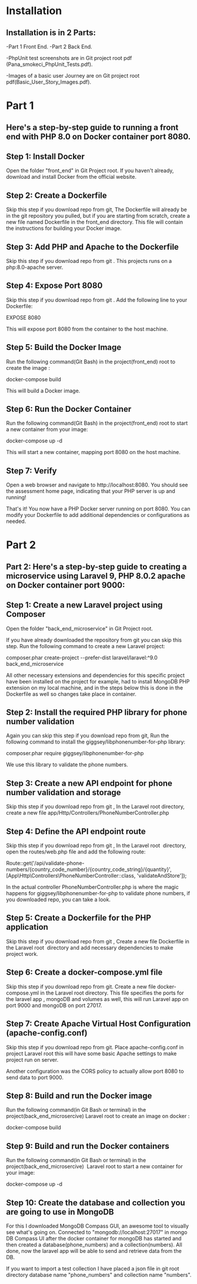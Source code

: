 Installation
=================================

## Installation is in 2 Parts:
-Part 1 Front End.
-Part 2 Back End.

-PhpUnit test screenshots are in Git project root pdf (Pana_smokeci_PhpUnit_Tests.pdf).

-Images of a basic user Journey are on Git project root pdf(Basic_User_Story_Images.pdf).


Part 1
=================================
## Here's a step-by-step guide to running a front end with PHP 8.0 on Docker container  port 8080.


## Step 1: Install Docker
Open the folder "front_end" in Git Project root.
If you haven't already, download and install Docker from the official website.

## Step 2: Create a Dockerfile
Skip this step if you download repo from git, The Dockerfile will already be in the git repository you pulled, but if you are starting from scratch, create a new file named Dockerfile in the front_end  directory. This file will contain the instructions for building your Docker image. 

## Step 3: Add PHP and Apache to the Dockerfile
Skip this step if you download repo from git . This projects runs on a php:8.0-apache server.

## Step 4: Expose Port 8080
Skip this step if you download repo from git . Add the following line to your Dockerfile:

EXPOSE 8080

This will expose port 8080 from the container to the host machine.

## Step 5: Build the Docker Image
Run the following command(Git Bash) in the project(front_end) root to create the image :

docker-compose build

This will build a Docker image.

## Step 6: Run the Docker Container
Run the following command(Git Bash) in the project(front_end)  root to start a new container from your image:

docker-compose up -d

This will start a new container, mapping port 8080 on the host machine.

## Step 7: Verify
Open a web browser and navigate to http://localhost:8080. You should see the assessment home page, indicating that your PHP server is up and running!

That's it! You now have a PHP Docker server running on port 8080. You can modify your Dockerfile to add additional dependencies or configurations as needed.


Part 2
=================================
## Part 2: Here's a step-by-step guide to creating a microservice using Laravel 9, PHP 8.0.2 apache on Docker container port 9000:

## Step 1: Create a new Laravel project using Composer
Open the folder "back_end_microservice" in Git Project root.

If you have already downloaded the repository from git you can skip this step. Run the following command to create a new Laravel project:

composer.phar create-project --prefer-dist laravel/laravel:^9.0 back_end_microservice

All other necessary extensions and dependencies for this specific project have been installed on the project for example, had to install MongoDB PHP extension on my local machine, and in the steps below this is done in the Dockerfile as well so changes take place in container.

## Step 2: Install the required PHP library for phone number validation
Again you can skip this step if you download repo from git, Run the following command to install the giggsey/libphonenumber-for-php library:

composer.phar require giggsey/libphonenumber-for-php

We use this library to validate the phone numbers.

## Step 3: Create a new API endpoint for phone number validation and storage
Skip this step if you download repo from git , In the Laravel root directory, create a new file app/Http/Controllers/PhoneNumberController.php

## Step 4: Define the API endpoint route
Skip this step if you download repo from git , In the Laravel root  directory, open the routes/web.php file and add the following route:

Route::get('/api/validate-phone-numbers/{country_code_number}/{country_code_string}/{quantity}', [App\Http\Controllers\PhoneNumberController::class, 'validateAndStore']);

In the actual controller PhoneNumberController.php is where the magic happens for giggsey/libphonenumber-for-php to validate phone numbers, if you downloaded repo, you can take a look.

## Step 5: Create a Dockerfile for the PHP application
Skip this step if you download repo from git , Create a new file Dockerfile in the Laravel root  directory and add necessary dependencies to make project work.

## Step 6: Create a docker-compose.yml file
Skip this step if you download repo from git. Create a new file docker-compose.yml in the Laravel root directory. This file specifies the ports for the laravel app , mongoDB and volumes as well, this will run Laravel app on port 9000 and mongoDB on port 27017.

## Step 7: Create Apache Virtual Host Configuration (apache-config.conf)
Skip this step if you download repo from git. Place apache-config.conf in project Laravel root this will have some basic Apache settings to make project run on server.

Another configuration was the CORS policy to actually allow port 8080 to send data to port 9000.

## Step 8: Build and run the Docker image
Run the following command(in Git Bash or terminal) in the project(back_end_microsercive) Laravel root to create an image on docker :

docker-compose build

## Step 9: Build and run the Docker containers
Run the following command(in Git Bash or terminal) in the project(back_end_microsercive)  Laravel root to start a new container for your image:

docker-compose up -d

## Step 10: Create the database and collection you are going to use in MongoDB
For this I downloaded MongoDB Compass GUI, an awesome tool to visually see what's going on. Connected to "mongodb://localhost:27017" in mongo DB Compass UI after the docker container for mongoDB has started and then created a database(phone_numbers) and a collection(numbers). All done, now the laravel app will be able to send and retrieve data from the DB.

If you want to import a test collection I have placed a json file in git root directory database name "phone_numbers" and collection name "numbers".





